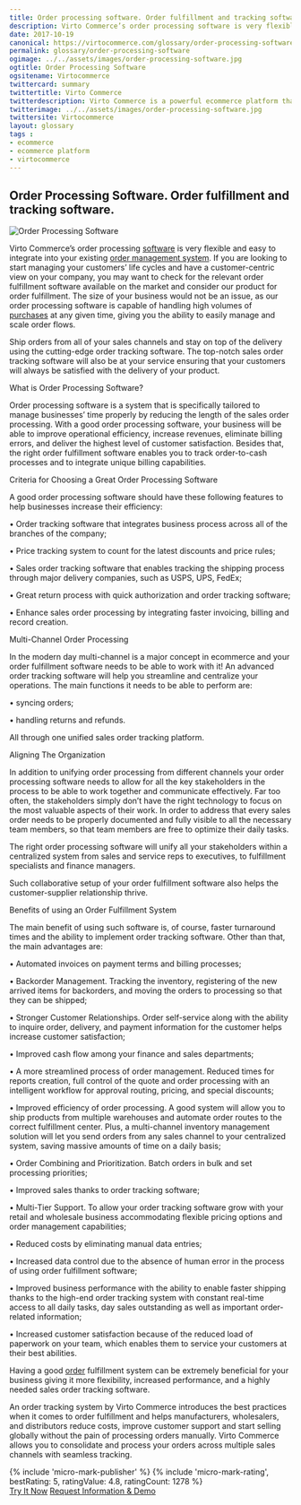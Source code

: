 ```yaml
--- 
title: Order processing software. Order fulfillment and tracking software
description: Virto Commerce’s order processing software is very flexible and easy to integrate into your existing order management system. Learn more about benefits and opportunities of using order fulfillment software in this article. 
date: 2017-10-19 
canonical: https://virtocommerce.com/glossary/order-processing-software
permalink: glossary/order-processing-software
ogimage: ../../assets/images/order-processing-software.jpg
ogtitle: Order Processing Software
ogsitename: Virtocommerce
twittercard: summary
twittertitle: Virto Commerce
twitterdescription: Virto Commerce is a powerful ecommerce platform that includes everything you need to create an online store and sell online. Try it free with Free Community License
twitterimage: ../../assets/images/order-processing-software.jpg
twittersite: Virtocommerce
layout: glossary
tags : 
- ecommerce
- ecommerce platform
- virtocommerce 
---
```

<section itemscope itemtype="http://schema.org/Article">
    <meta itemprop="author" content="Virtocommerce">
    <meta itemprop="datePublished" content="2017-10-19">
    <meta itemprop="dateModified" content="2018-02-22">
    <div itemprop="articleBody" class="business-cnt">
        <div itemprop="mainEntityOfPage" class="head __cart">
            <h1 itemprop="headline" class="title">Order Processing Software. Order fulfillment and tracking software.</h1>
        </div>
        <span itemprop="image" itemscope itemtype="https://schema.org/ImageObject">
            <img itemprop="url contentUrl" alt="Order Processing Software" src="assets/images/order-processing-software.jpg" />
            <meta itemprop="width" content="448">
            <meta itemprop="height" content="208">
        </span>
        <p class="text">
            Virto Commerce’s order processing <a href="{{ '/glossary/purchase-order-management-software' | absolute_url }}"> software</a> is very flexible and easy to integrate into your existing <a href="{{ '/glossary/order-management-software' | absolute_url }}">order management system</a>. If you are looking to start managing your customers’ life cycles and have a customer-centric view on your company, you may want to check for the relevant order fulfillment software available on the market and consider our product for order fulfillment. The size of your business would not be an issue, as our order processing software is capable of handling high volumes of <a href="{{ '/glossary/purchase-order-management-software' | absolute_url }}">purchases</a> at any given time, giving you the ability to easily manage and scale order flows.
        </p>
        <p class="text">
            Ship orders from all of your sales channels and stay on top of the delivery using the cutting-edge order tracking software. The top-notch sales order tracking software will also be at your service ensuring that your customers will always be satisfied with the delivery of your product.
        </p>
        <div class="section-title">What is Order Processing Software?</div>
        <p class="text">
            Order processing software is a system that is specifically tailored to manage businesses’ time properly by reducing the length of the sales order processing. With a good order processing software, your business will be able to improve operational efficiency, increase revenues, eliminate billing errors, and deliver the highest level of customer satisfaction. Besides that, the right order fulfillment software enables you to track order-to-cash processes and to integrate unique billing capabilities.
        </p>
        <div class="section-title">Criteria for Choosing a Great Order Processing Software</div>
        <p class="text">
            A good order processing software should have these following features to help businesses increase their efficiency:
        </p>
        <p class="text">•   Order tracking software that integrates business process across all of the branches of the company;</p>
        <p class="text">•   Price tracking system to count for the latest discounts and price rules;</p>
        <p class="text">•   Sales order tracking software that enables tracking the shipping process through major delivery companies, such as USPS, UPS, FedEx;</p>
        <p class="text">•   Great return process with quick authorization and order tracking software;</p>
        <p class="text">•   Enhance sales order processing by integrating faster invoicing, billing and record creation. </p>
        <div class="section-title">Multi-Channel Order Processing</div>
        <p class="text">
            In the modern day multi-channel is a major concept in ecommerce and your order fulfillment software needs to be able to work with it! An advanced order tracking software will help you streamline and centralize your operations. The main functions it needs to be able to perform are:
        </p>
        <p class="text">•   syncing orders;</p>
        <p class="text">•   handling returns and refunds.</p>
        <p class="text">
            All through one unified sales order tracking platform.
        </p>
        <div class="section-title">Aligning The Organization</div>
        <p class="text">
            In addition to unifying order processing from different channels your order processing software needs to allow for all the key stakeholders in the process to be able to work together and communicate effectively. Far too often, the stakeholders simply don’t have the right technology to focus on the most valuable aspects of their work. In order to address that every sales order needs to be properly documented and fully visible to all the necessary team members, so that team members are free to optimize their daily tasks.
        </p>
        <p class="text">
            The right order processing software will unify all your stakeholders within a centralized system from sales and service reps to executives, to fulfillment specialists and finance managers.
        </p>
        <p class="text">
            Such collaborative setup of your order fulfillment software also helps the customer-supplier relationship thrive.
        </p>
        <div class="section-title">Benefits of using an Order Fulfillment System</div>
        <p class="text">
            The main benefit of using such software is, of course, faster turnaround times and the ability to implement order tracking software. Other than that, the main advantages are:
        </p>
        <p class="text">•   Automated invoices on payment terms and billing processes;</p>
        <p class="text">•   Backorder Management. Tracking the inventory, registering of the new arrived items for backorders, and moving the orders to processing so that they can be shipped; </p>
        <p class="text">•   Stronger Customer Relationships. Order self-service along with the ability to inquire order, delivery, and payment information for the customer helps increase customer satisfaction;</p>
        <p class="text">•   Improved cash flow among your finance and sales departments;</p>
        <p class="text">•   A more streamlined process of order management. Reduced times for reports creation, full control of the quote and order processing with an intelligent workflow for approval routing, pricing, and special discounts;</p>
        <p class="text">•   Improved efficiency of order processing. A good system will allow you to ship products from multiple warehouses and automate order routes to the correct fulfillment center. Plus, a multi-channel inventory management solution will let you send orders from any sales channel to your centralized system, saving massive amounts of time on a daily basis; </p>
        <p class="text">•   Order Combining and Prioritization. Batch orders in bulk and set processing priorities;</p>
        <p class="text">•   Improved sales thanks to order tracking software;</p>
        <p class="text">•   Multi-Tier Support. To allow your order tracking software grow with your retail and wholesale business accommodating flexible pricing options and order management capabilities; </p>
        <p class="text">•   Reduced costs by eliminating manual data entries;</p>
        <p class="text">•   Increased data control due to the absence of human error in the process of using order fulfillment software;</p>
        <p class="text">•   Improved business performance with the ability to enable faster shipping thanks to the high-end order tracking system with constant real-time access to all daily tasks, day sales outstanding as well as important order-related information;</p>
        <p class="text">•   Increased customer satisfaction because of the reduced load of paperwork on your team, which enables them to service your customers at their best abilities.</p>
        <p class="text">
            Having a good <a href="{{ '/glossary/what-is-inventory-management' | absolute_url }}">order</a> fulfillment system can be extremely beneficial for your business giving it more flexibility, increased performance, and a highly needed sales order tracking software.
        </p>
        <p class="text">
            An order tracking system by Virto Commerce introduces the best practices when it comes to order fulfillment and helps manufacturers, wholesalers, and distributors reduce costs, improve customer support and start selling globally without the pain of processing orders manually. Virto Commerce allows you to consolidate and process your orders across multiple sales channels with seamless tracking.
        </p>
        {% include 'micro-mark-publisher' %}
        {% include 'micro-mark-rating', bestRating: 5, ratingValue: 4.8, ratingCount: 1278 %}
        <div class="actions">
            <a class="btn btn--orange" href="/try-now">Try It Now</a>
            <a class="btn btn--orange" href="/contact-us">Request Information & Demo</a>
        </div>
    </div>
</section>